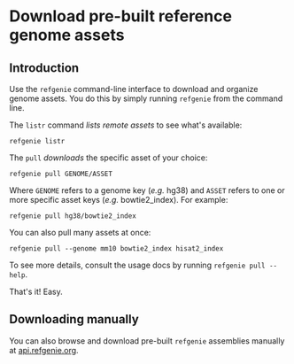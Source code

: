 # Download pre-built reference genome assets

## Introduction

Use the `refgenie` command-line interface to download and organize genome assets. You do this by simply running `refgenie` from the command line.

The `listr` command *lists remote assets* to see what's available:

```console
refgenie listr
```

The `pull` *downloads* the specific asset of your choice:

```console
refgenie pull GENOME/ASSET
```

Where `GENOME` refers to a genome key (*e.g.* hg38) and `ASSET` refers to one or more specific asset keys (*e.g.* bowtie2_index). For example:

```console
refgenie pull hg38/bowtie2_index
```

You can also pull many assets at once:

```console
refgenie pull --genome mm10 bowtie2_index hisat2_index
```

To see more details, consult the usage docs by running `refgenie pull --help`.

That's it! Easy.

## Downloading manually

You can also browse and download pre-built `refgenie` assemblies manually at [api.refgenie.org](http://api.refgenie.org).
